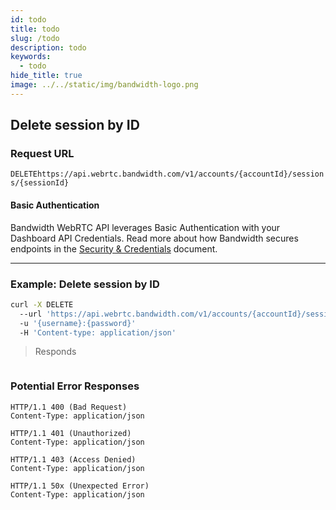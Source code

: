 ```yaml
---
id: todo
title: todo
slug: /todo
description: todo
keywords:
  - todo
hide_title: true
image: ../../static/img/bandwidth-logo.png
---
```



## Delete session by ID


### Request URL
<code class="delete">DELETE</code>`https://api.webrtc.bandwidth.com/v1/accounts/{accountId}/sessions/{sessionId}`

#### Basic Authentication

Bandwidth WebRTC API leverages Basic Authentication with your Dashboard API Credentials. Read more about how Bandwidth secures endpoints in the [Security & Credentials](../../../guides/accountCredentials.md) document.

---






### Example: Delete session by ID


```bash
curl -X DELETE 
  --url 'https://api.webrtc.bandwidth.com/v1/accounts/{accountId}/sessions/{sessionId}' 
  -u '{username}:{password}' 
  -H 'Content-type: application/json' 
```

> Responds

```json

```

### Potential Error Responses

```http
HTTP/1.1 400 (Bad Request)
Content-Type: application/json
```

```http
HTTP/1.1 401 (Unauthorized)
Content-Type: application/json
```

```http
HTTP/1.1 403 (Access Denied)
Content-Type: application/json
```

```http
HTTP/1.1 50x (Unexpected Error)
Content-Type: application/json
```

